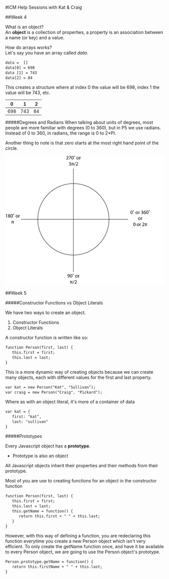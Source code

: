 #ICM Help Sessions
with Kat & Craig

##Week 4

What is an object?</br>
An **object** is a collection of properties, a property is an association between a name (or key) and a value.

How do arrays works?</br>
Let's say you have an array called *data*.

~~~~
data =  []
data[0] = 698
data [1] = 743
data[2] = 84
~~~~

This creates a structure where at index 0 the value will be 698, index 1 the value will be 743, etc.

| 0 | 1 | 2 |
|---|---|---|
|698|743|84 |

#####Degrees and Radians
When talking about units of degrees, most people are more familiar with degrees (0 to 360), but in P5 we use radians. Instead of 0 to 360, in radians, the range is 0 to 2*PI. </br>

Another thing to note is that zero starts at the most right hand point of the circle.

![Degrees and Radians](icmDrawing.png)

##Week 5

#####Constructor Functions vs Object Literals

We have two ways to create an object.

1. Constructor Functions
2. Object Literals

A constructor function is written like so:

~~~~
function Person(first, last) {
   this.first = first;
   this.last = last;
}
~~~~

This is a more dynamic way of creating objects because we can create many objects, each with different values for the first and last property.

~~~~
var kat = new Person("Kat", "Sullivan");
var craig = new Person("Craig", "Pickard");
~~~~

Where as with an object literal, it's more of a container of data

~~~~
var kat = {
   first: "kat",
   last: "sullivan"
}
~~~~

#####Prototypes

Every Javascript object has a **prototype**.

   * Prototype is also an object

All Javascript objects inherit their properties and their methods from their prototype.

Most of you are use to creating functions for an object in the constructor function

~~~~
function Person(first, last) {
   this.first = first;
   this.last = last;
   this.getName = function() {
      return this.first + " " + this.last;
   }
}
~~~~

However, with this way of defining a function, you are redeclaring this function everytime you create a new Person object which isn't very efficient. To only create the getName function once, and have it be available to every Person object, we are going to use the Person object's prototype.

~~~~
Person.prototype.getName = function() {
   return this.firstName + " " + this.last;
}
~~~~
 





